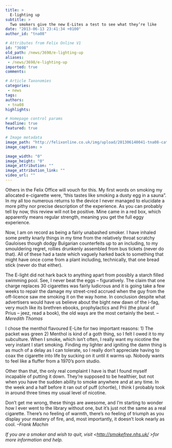 ```yaml
---
title: >
  E-lighting up
subtitle: >
  Two smokers give the new E-Lites a test to see what they’re like
date: "2013-06-13 23:41:34 +0100"
author_id: "tna08"

# Attributes from Felix Online V1
id: "3698"
old_path: /news/3698/e-lighting-up
aliases:
 - /news/3698/e-lighting-up
imported: true
comments:

# Article Taxonomies
categories:
 - news
tags:
authors:
 - tna08
highlights:

# Homepage control params
headline: true
featured: true

# Image metadata
image_path: "http://felixonline.co.uk/img/upload/201306140041-tna08-catsmokingweb.jpg"
image_caption: >

image_width: "0"
image_height: "0"
image_attribution: ""
image_attribution_link: ""
video_url: ""
---
```


Others in the Felix Office will vouch for this. My first words on smoking my allocated e-cigarette were, “this tastes like smoking a dusty egg in a sauna”. In my all too numerous returns to the device I never managed to elucidate a more pithy nor precise description of the experience. As you can probably tell by now, this review will not be positive. Mine came in a red box, which apparently means regular strength, meaning you get the full eggy experience.

Now, I am on record as being a fairly unabashed smoker. I have inhaled some pretty knarly things in my time from the relatively throat scratchy Gauloises though dodgy Bulgarian counterfeits up to an including, to my smouldering regret, rollies drunkenly assembled from bus tickets (never do that). All of these had a taste which vaguely harked back to something that might have once come from a plant including, technically, that one bread stick (never do that either).

The E-light did not hark back to anything apart from possibly a starch filled swimming pool. See, I never beat the eggs – figuratively. The claim that one charge replaces 30 cigarettes was fairly ludicrous and it is going take a few weeks to repair the damage my street-cred accrued when the guy from the off-licence saw me smoking it on the way home. In conclusion despite what advertisers would have us believe about the bight new dawn of the i-fag, very much like its brethren ebooks, prophylactics and Prii (the plural of Prius – jeez, read a book), the old ways are the most certainly the best. _– Meredith Thomas_

I chose the menthol flavoured E-Lite for two important reasons: 1) The packet was green 2) Menthol is kind of a goth thing, so I felt I owed it to my subculture. When I smoke, which isn’t often, I really want my nicotine the very instant I start smoking. Finding my lighter and igniting the damn thing is as much of a delay as I can tolerate, so I really don’t appreciate having to coax the cigarette into life by sucking on it until it warms up. Nobody wants to feel like a fluffer from a 1970’s porn studio.

Other than that, the only real complaint I have is that I found myself incapable of putting it down. They’re supposed to be healthier, but not when you have the sudden ability to smoke anywhere and at any time. In the week and a half before it ran out of puff (chortle), I think I probably took in around three times my usual level of nicotine.

Don’t get me wrong, these things are awesome, and I’m starting to wonder how I ever went to the library without one, but it’s just not the same as a real cigarette. There’s no feeling of warmth, there’s no feeling of triumph as you display your mastery of fire, and, most importantly, it doesn’t look nearly as cool. _–Frank Machin_

_If you are a smoker and wish to quit, visit <http://smokefree.nhs.uk/ >for more information and help._
